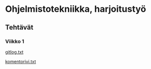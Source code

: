 # Ohjelmistotekniikka, harjoitustyö

## Tehtävät

### Viikko 1

[gitlog.txt](https://github.com/petrioski/ot-harjoitustyo/blob/master/laskarit/viikko1/gitlog.txt)

[komentorivi.txt](https://github.com/petrioski/ot-harjoitustyo/blob/master/laskarit/viikko1/komentorivi.txt)
